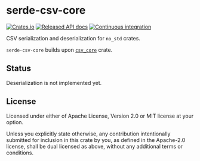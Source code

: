 # serde-csv-core
[![Crates.io](https://img.shields.io/crates/v/serde-csv-core.svg)](https://crates.io/crates/serde-csv-core)
[![Released API docs](https://docs.rs/serde-csv-core/badge.svg)](https://docs.rs/serde-csv-core)
[![Continuous integration](https://github.com/wiktorwieclaw/serde-csv-core/actions/workflows/ci.yaml/badge.svg?branch=main)](https://github.com/wiktorwieclaw/serde-csv-core/actions/workflows/ci.yaml)

CSV serialization and deserialization for `no_std` crates.

`serde-csv-core` builds upon [`csv_core`](https://crates.io/crates/csv-core) crate.

## Status
Deserialization is not implemented yet.

## License
Licensed under either of Apache License, Version 2.0 or MIT license at your option.

Unless you explicitly state otherwise, any contribution intentionally submitted for inclusion in this crate by you, as defined in the Apache-2.0 license, shall be dual licensed as above, without any additional terms or conditions.